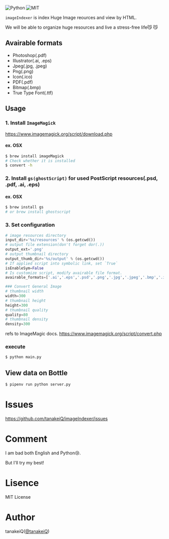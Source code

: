 ![Python](https://img.shields.io/badge/Python-3.x-blue.svg "Python 3.x")
![MIT](https://img.shields.io/badge/License-MIT-green.svg "MIT License")

`imageIndexer` is index Huge Image reources and view by HTML.

We will be able to organize huge resources and live a stress-free life😼 😼


## Avairable formats
- Photoshop(.pdf)
- Illustrator(.ai, .eps)
- Jpeg(.jpg, .jpeg)
- Png(.png)
- Icon(.ico)
- PDF(.pdf)
- Bitmap(.bmp)
- True Type Font(.ttf)

## Usage

### 1. Install `ImageMagick`
https://www.imagemagick.org/script/download.php

#### ex. OSX
```bash
$ brew install imageMagick
# Check whether it is installed
$ convert -h
```

### 2. Install `gs(ghostScript)` for used PostScript resources(.psd, .pdf, .ai, .eps)
#### ex. OSX
```bash
$ brew install gs
# or brew install ghostscript
```

### 3. Set configuration
```python
# image resources directory
input_dir='%s/resources' % (os.getcwd())
# output file extension(don't forget dor(.))
output_ext='.png'
# output thumbnail directory
output_thumb_dir='%s/output' % (os.getcwd())
# If applied script into symbolic link, set `True`
isEnableSym=False
# Is customize script, modify avairable file format.
avairable_formats=['.ai','.eps','.psd','.png','.jpg','.jpeg','.bmp','.ico','.ttf','.pdf']

### Convert General Image
# thumbnail width
width=300
# thumbnail height
height=300
# thumbnail quality
quality=80
# thumbnail density
density=300

```
refs to ImageMagic docs. 
https://www.imagemagick.org/script/convert.php

### execute
```bash
$ python main.py
```

## View data on Bottle
```bash
$ pipenv run python server.py
```

# Issues
https://github.com/tanakeiQ/imageIndexer/issues

# Comment
I am bad both English and Python😢.

But I'll try my best!

# Lisence
MIT License

# Author
tanakeiQ([@tanakeiQ](https://twitter.com/tanakeiq))
